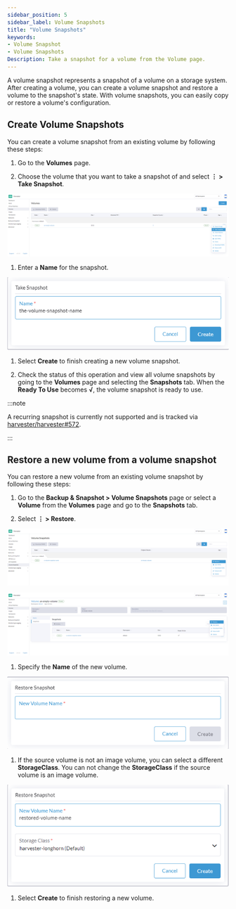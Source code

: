 ```yaml
---
sidebar_position: 5
sidebar_label: Volume Snapshots
title: "Volume Snapshots"
keywords:
- Volume Snapshot
- Volume Snapshots
Description: Take a snapshot for a volume from the Volume page.
---
```


<head>
  <link rel="canonical" href="https://docs.harvesterhci.io/v1.2/volume/volume-snapshots"/>
</head>

A volume snapshot represents a snapshot of a volume on a storage system. After creating a volume, you can create a volume snapshot and restore a volume to the snapshot's state. With volume snapshots, you can easily copy or restore a volume's configuration.

## Create Volume Snapshots

You can create a volume snapshot from an existing volume by following these steps:

1. Go to the **Volumes** page.

1. Choose the volume that you want to take a snapshot of and select **⋮ > Take Snapshot**.

  ![create-volume-snapshot-1](/img/v1.1/volume/create-volume-snapshot-1.png)

1. Enter a **Name** for the snapshot.

  ![create-volume-snapshot-2](/img/v1.1/volume/create-volume-snapshot-2.png)

1. Select  **Create** to finish creating a new volume snapshot.

1. Check the status of this operation and view all volume snapshots by going to the **Volumes** page and selecting the **Snapshots** tab. When the **Ready To Use** becomes **√**, the volume snapshot is ready to use.

:::note

A recurring snapshot is currently not supported and is tracked via [harvester/harvester#572](https://github.com/harvester/harvester/issues/572).

:::

## Restore a new volume from a volume snapshot

You can restore a new volume from an existing volume snapshot by following these steps:

1. Go to the **Backup & Snapshot > Volume Snapshots** page or select a **Volume** from the **Volumes** page and go to the **Snapshots** tab.

1. Select **⋮ > Restore**.

  ![restore-volume-snapshot-1](/img/v1.1/volume/restore-volume-snapshot-1.png)
  
  ![restore-volume-snapshot-2](/img/v1.1/volume/restore-volume-snapshot-2.png)

1. Specify the **Name** of the new volume.

  ![restore-volume-snapshot-3](/img/v1.1/volume/restore-volume-snapshot-3.png)

1. If the source volume is not an image volume, you can select a different **StorageClass**. You can not change the **StorageClass** if the source volume is an image volume.

  ![restore-volume-snapshot-4](/img/v1.1/volume/restore-volume-snapshot-4.png)

1. Select **Create** to finish restoring a new volume.

